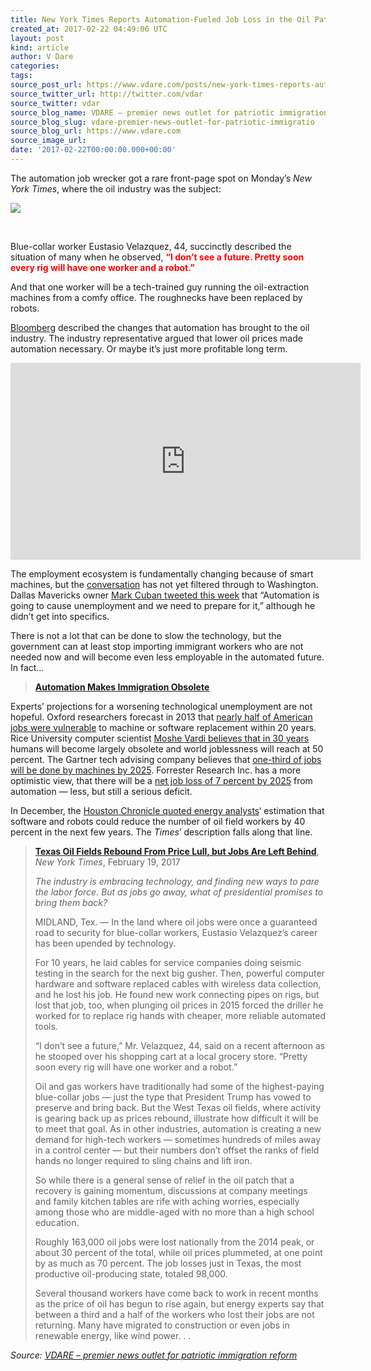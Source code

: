 ```yaml
---
title: New York Times Reports Automation-Fueled Job Loss in the Oil Patch
created_at: 2017-02-22 04:49:06 UTC
layout: post
kind: article
author: V Dare
categories: 
tags: 
source_post_url: https://www.vdare.com/posts/new-york-times-reports-automation-fueled-job-loss-in-the-oil-patch
source_twitter_url: http://twitter.com/vdar
source_twitter: vdar
source_blog_name: VDARE – premier news outlet for patriotic immigration reform
source_blog_slug: vdare-premier-news-outlet-for-patriotic-immigratio
source_blog_url: https://www.vdare.com
source_image_url: 
date: '2017-02-22T00:00:00.000+00:00'
---
```

<div class="pf-content"><p>The automation job wrecker got a rare front-page spot on Monday’s <em>New York Times</em>, where the oil industry was the subject:</p>
<p><img src="http://www.limitstogrowth.org/ltg-uploads/2017/02/OilRecoversButNotJobsAutomation-nytFPfeb20-2017.png" /></p>
<p>&nbsp;</p>
<p>Blue-collar worker Eustasio Velazquez, 44, succinctly described the situation of many when he observed, <strong><span style="color: #ff0000;">“I don’t see a future. Pretty soon every rig will have one worker and a robot.”</span></strong></p>
<p>And that one worker will be a tech-trained guy running the oil-extraction machines from a comfy office. The roughnecks have been replaced by robots.</p>
<p><a href="https://www.bloomberg.com/news/articles/2017-01-24/robots-are-taking-over-oil-rigs-as-roughnecks-become-expendable">Bloomberg</a> described the changes that automation has brought to the oil industry. The industry representative argued that lower oil prices made automation necessary. Or maybe it’s just more profitable long term.</p>
<p><iframe src="https://www.bloomberg.com/api/embed/iframe?id=61334b76-9603-4541-8c33-49fb52118b49" width="560" height="315" frameborder="0"></iframe></p>
<p>The employment ecosystem is fundamentally changing because of smart machines, but the <a href="http://www.limitstogrowth.org/articles/2017/02/17/automation-bill-gates-says-to-tax-robots/">conversation</a> has not yet filtered through to Washington. Dallas Mavericks owner <a href="http://finance.yahoo.com/news/mark-cuban-robots-cause-unemployment-105031492.html">Mark Cuban tweeted this week</a> that “Automation is going to cause unemployment and we need to prepare for it,” although he didn’t get into specifics.</p>
<p>There is not a lot that can be done to slow the technology, but the government can at least stop importing immigrant workers who are not needed now and will become even less employable in the automated future. In fact…</p>
<blockquote><p><a href="http://www.thesocialcontract.com/artman2/publish/tsc_27_1/tsc-27-1-walker-2_printer.shtml"><b>Automation Makes Immigration Obsolete</b></a></p></blockquote>
<p>Experts’ projections for a worsening technological unemployment are not hopeful. Oxford researchers forecast in 2013 that <a href="https://www.technologyreview.com/s/519241/report-suggests-nearly-half-of-us-jobs-are-vulnerable-to-computerization/">nearly half of American jobs were vulnerable</a> to machine or software replacement within 20 years. Rice University computer scientist <a href="http://www.limitstogrowth.org/articles/2016/02/15/computer-scientist-warns-automation-is-humanitys-greatest-challenge-ever/">Moshe Vardi believes that in 30 years</a> humans will become largely obsolete and world joblessness will reach at 50 percent. The Gartner tech advising company believes that <a href="http://www.limitstogrowth.org/articles/2014/10/07/analyst-one-in-three-jobs-will-be-done-by-smart-machines-by-2025/">one-third of jobs will be done by machines by 2025</a>. Forrester Research Inc. has a more optimistic view, that there will be a <a href="http://blogs.forrester.com/jp_gownder/15-08-24-robots_wont_steal_all_the_jobs_but_theyll_transform_the_way_we_work">net job loss of 7 percent by 2025</a> from automation — less, but still a serious deficit.</p><!-- TAG START { player: "7518-804336-VDare - Outstream - Rev", owner: "ONE Video by AOL", for: "ONE Video by AOL" - BEINJS } --><div id="57966237cc52c74a5e1363c4" class="vdb_player vdb_57966237cc52c74a5e1363c456bcd17ce4b018167fea5539">    <script type="text/javascript" src="//delivery.vidible.tv/jsonp/pid=57966237cc52c74a5e1363c4/56bcd17ce4b018167fea5539_bein.js"></script></div><!-- TAG END { date: 07/25/16 } -->
<p>In December, the <a href="http://www.limitstogrowth.org/articles/2016/12/30/automation-how-its-changing-the-oil-patch/">Houston Chronicle quoted energy analysts</a>‘ estimation that software and robots could reduce the number of oil field workers by 40 percent in the next few years. The <em>Times</em>’ description falls along that line.</p>
<blockquote><p><a href="https://www.nytimes.com/2017/02/19/business/energy-environment/oil-jobs-technology.html"><b>Texas Oil Fields Rebound From Price Lull, but Jobs Are Left Behind</b></a>, <em>New York Times</em>, February 19, 2017</p>
<p><i>The industry is embracing technology, and finding new ways to pare the labor force. But as jobs go away, what of presidential promises to bring them back?</i></p>
<p>MIDLAND, Tex. — In the land where oil jobs were once a guaranteed road to security for blue-collar workers, Eustasio Velazquez’s career has been upended by technology.</p>
<p>For 10 years, he laid cables for service companies doing seismic testing in the search for the next big gusher. Then, powerful computer hardware and software replaced cables with wireless data collection, and he lost his job. He found new work connecting pipes on rigs, but lost that job, too, when plunging oil prices in 2015 forced the driller he worked for to replace rig hands with cheaper, more reliable automated tools.</p>
<p>“I don’t see a future,” Mr. Velazquez, 44, said on a recent afternoon as he stooped over his shopping cart at a local grocery store. “Pretty soon every rig will have one worker and a robot.”</p>
<p>Oil and gas workers have traditionally had some of the highest-paying blue-collar jobs — just the type that President Trump has vowed to preserve and bring back. But the West Texas oil fields, where activity is gearing back up as prices rebound, illustrate how difficult it will be to meet that goal. As in other industries, automation is creating a new demand for high-tech workers — sometimes hundreds of miles away in a control center — but their numbers don’t offset the ranks of field hands no longer required to sling chains and lift iron.<span id="more-14772"></span></p>
<p>So while there is a general sense of relief in the oil patch that a recovery is gaining momentum, discussions at company meetings and family kitchen tables are rife with aching worries, especially among those who are middle-aged with no more than a high school education.</p>
<p>Roughly 163,000 oil jobs were lost nationally from the 2014 peak, or about 30 percent of the total, while oil prices plummeted, at one point by as much as 70 percent. The job losses just in Texas, the most productive oil-producing state, totaled 98,000.</p>
<p>Several thousand workers have come back to work in recent months as the price of oil has begun to rise again, but energy experts say that between a third and a half of the workers who lost their jobs are not returning. Many have migrated to construction or even jobs in renewable energy, like wind power. . .</p></blockquote>
</div><div class="">
    <i>Source: <a href="https://www.vdare.com">VDARE – premier news outlet for patriotic immigration reform</a></i>
</div>
